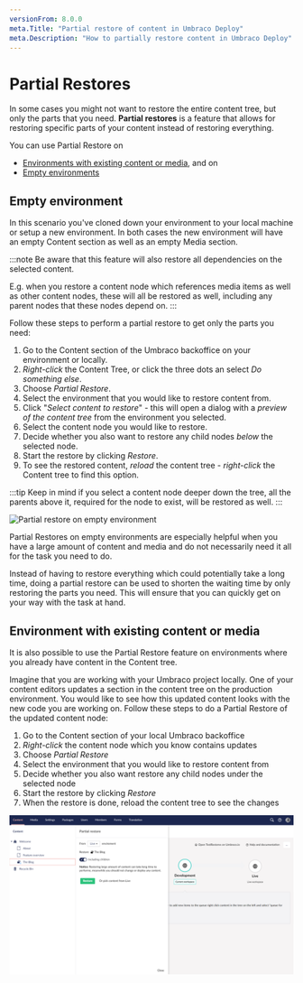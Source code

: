 ```yaml
---
versionFrom: 8.0.0
meta.Title: "Partial restore of content in Umbraco Deploy"
meta.Description: "How to partially restore content in Umbraco Deploy"
---
```


# Partial Restores

In some cases you might not want to restore the entire content tree, but only the parts that you need. **Partial restores** is a feature that allows for restoring specific parts of your content instead of restoring everything.

You can use Partial Restore on

- [Environments with existing content or media](#environment-with-existing-content-or-media), and on
- [Empty environments](#empty-environment)

## Empty environment

In this scenario you've cloned down your environment to your local machine or setup a new environment. In both cases the new environment will have an empty Content section as well as an empty Media section.

:::note
Be aware that this feature will also restore all dependencies on the selected content.

E.g. when you restore a content node which references media items as well as other content nodes, these will all be restored as well, including any parent nodes that these nodes depend on.
:::

Follow these steps to perform a partial restore to get only the parts you need:

1. Go to the Content section of the Umbraco backoffice on your environment or locally.
2. *Right-click* the Content Tree, or click the three dots an select *Do something else*.
3. Choose *Partial Restore*.
4. Select the environment that you would like to restore content from.
5. Click "*Select content to restore*" - this will open a dialog with a *preview of the content tree* from the environment you selected.
6. Select the content node you would like to restore.
7. Decide whether you also want to restore any child nodes *below* the selected node.
8. Start the restore by clicking *Restore*.
9. To see the restored content, *reload* the content tree - *right-click* the Content tree to find this option.

:::tip
Keep in mind if you select a content node deeper down the tree, all the parents above it, required for the node to exist, will be restored as well.
:::

![Partial restore on empty environment](images/partialRestore-onEmpty.gif)

Partial Restores on empty environments are especially helpful when you have a large amount of content and media and do not necessarily need it all for the task you need to do. 

Instead of having to restore everything which could potentially take a long time, doing a partial restore can be used to shorten the waiting time by only restoring the parts you need. This will ensure that you can quickly get on your way with the task at hand.

## Environment with existing content or media

It is also possible to use the Partial Restore feature on environments where you already have content in the Content tree.

Imagine that you are working with your Umbraco project locally. One of your content editors updates a section in the content tree on the production environment. You would like to see how this updated content looks with the new code you are working on. Follow these steps to do a Partial Restore of the updated content node:

1. Go to the Content section of your local Umbraco backoffice
2. *Right-click* the content node which you know contains updates
3. Choose *Partial Restore*
4. Select the environment that you would like to restore content from
5. Decide whether you also want restore any child nodes under the selected node
6. Start the restore by clicking *Restore*
7. When the restore is done, reload the content tree to see the changes

![Partial restore](images/partialRestore-onEnvWithContent.png)
